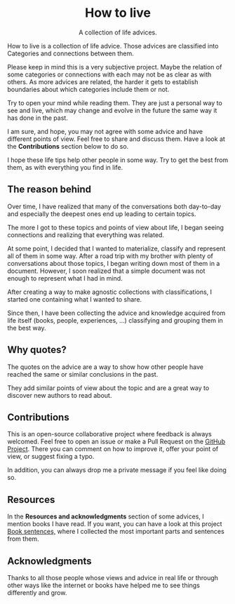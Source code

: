 
<!-- Title -->
<h1 align="center">
 How to live
</h1>

<p align="center">
A collection of life advices.
</p>


How to live is a collection of life advice. Those advices are classified into Categories and connections between them.

Please keep in mind this is a very subjective project. Maybe the relation of some categories or connections with each may not be as clear as with others. As more advices are related, the harder it gets to establish boundaries about which categories include them or not.

Try to open your mind while reading them. They are just a personal way to see and live, which may change and evolve in the future the same way it has done in the past.

I am sure, and hope, you may not agree with some advice and have different points of view. Feel free to share and discuss them. Have a look at the **Contributions** section below to do so. 

I hope these life tips help other people in some way. Try to get the best from them, as with everything you find in life.

## The reason behind

Over time, I have realized that many of the conversations both day-to-day and especially the deepest ones end up leading to certain topics.

The more I got to these topics and points of view about life, I began seeing connections and realizing that everything was related.

At some point, I decided that I wanted to materialize, classify and represent all of them in some way. After a road trip with my brother with plenty of conversations about those topics, I began writing down most of them in a document. However, I soon realized that a simple document was not enough to represent what I had in mind. 

After creating a way to make agnostic collections with classifications,  I started one containing what I wanted to share.

Since then, I have been collecting the advice and knowledge acquired from life itself (books, people, experiences, …) classifying and grouping them in the best way.

## Why quotes?

The quotes on the advice are a way to show how other people have reached the same or similar conclusions in the past.

They add similar points of view about the topic and are a great way to discover new authors to read about.

## Contributions

This is an open-source collaborative project where feedback is always welcomed. Feel free to open an issue or make a Pull Request on the [GitHub Project](https://github.com/reymon359/how-to-live). There you can comment on how to improve it, offer your point of view, or suggest fixing a typo.

In addition, you can always drop me a private message if you feel like doing so.

## Resources

In the **Resources and acknowledgments** section of some advices, I mention books I have read. If you want, you can have a look at this project [Book sentences,](https://github.com/reymon359/book-sentences) where I collected the most important parts and sentences from them.

## Acknowledgments

Thanks to all those people whose views and advice in real life or through other ways like the internet or books have helped me to see things differently and grow.